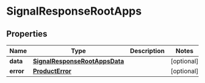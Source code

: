 

# SignalResponseRootApps


## Properties

| Name | Type | Description | Notes |
|------------ | ------------- | ------------- | -------------|
|**data** | [**SignalResponseRootAppsData**](SignalResponseRootAppsData.md) |  |  [optional] |
|**error** | [**ProductError**](ProductError.md) |  |  [optional] |




